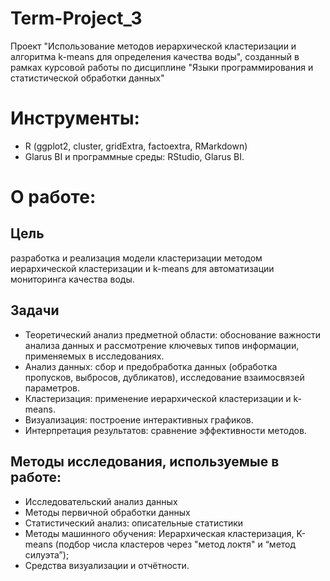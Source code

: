 # Term-Project_3
Проект "Использование методов иерархической кластеризации и алгоритма k-means для определения качества воды", созданный в рамках курсовой работы по дисциплине "Языки программирования и статистической обработки данных"

# Инструменты:
- R (ggplot2, cluster, gridExtra, factoextra, RMarkdown)
- Glarus BI и программные среды: RStudio, Glarus BI.

# О работе:
## Цель 
разработка и реализация модели кластеризации методом иерархической кластеризации и k-means для автоматизации мониторинга качества воды.
## Задачи
 - Теоретический анализ предметной области: обоснование важности анализа данных и рассмотрение ключевых типов информации, применяемых в исследованиях.
 - Анализ данных: сбор и предобработка данных (обработка пропусков, выбросов, дубликатов), исследование взаимосвязей параметров.
 - Кластеризация: применение иерархической кластеризации и k-means.
 - Визуализация: построение интерактивных графиков.
 - Интерпретация результатов: сравнение эффективности методов.
## Методы исследования, используемые в работе:
- Исследовательский анализ данных
- Методы первичной обработки данных
- Статистический анализ: описательные статистики
- Методы машинного обучения: Иерархическая кластеризация, K-means (подбор числа кластеров через "метод локтя" и “метод силуэта”);
- Средства визуализации и отчётности.
